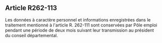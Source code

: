 ## Article R262-113

Les données à caractère personnel et informations enregistrées dans le traitement mentionné à l'article R.
262-111 sont conservées par Pôle emploi pendant une période de deux mois suivant leur transmission au
président du conseil départemental.

